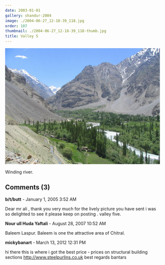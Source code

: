 ```yaml
---
date: 2003-01-01
gallery: shandur-2004
image: ./2004-06-27_12-18-39_118.jpg
order: 107
thumbnail: ./2004-06-27_12-18-39_118-thumb.jpg
title: Valley 5
---
```


![Valley 5](./2004-06-27_12-18-39_118.jpg)

Winding river.

<div id="comments">

## Comments (3)

<div id="comment">

**b/t/butt** - January  1, 2005  3:52 AM

Dear mr ali , thank you very much for the lively picture you have sent i was so delighted to see it please keep on posting . valley five.

</div>

<div id="comment">

**Nour ull Huda Yaftali** - August 28, 2007 10:52 AM

Baleem Laspur.
Baleem is one the attractive area of Chitral.

</div>

<div id="comment">

**mickybanart** - March 13, 2012 12:31 PM

hi there this is where i got the best price - prices on structural building sections
<http://www.steelpurlins.co.uk>
best regards bantars

</div>

</div>